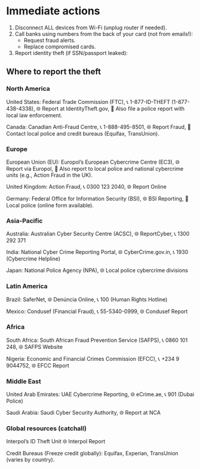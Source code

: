 # Immediate actions

1. Disconnect ALL devices from Wi-Fi (unplug router if needed).
2. Call banks using numbers from the back of your card (not from emails!):
   * Request fraud alerts.
   * Replace compromised cards.
3. Report identity theft (if SSN/passport leaked):

## Where to report the theft

### North America

United States: Federal Trade Commission (FTC), 📞 1-877-ID-THEFT (1-877-438-4338), 🌐 Report at IdentityTheft.gov, 📝 Also file a police report with local law enforcement.

Canada: Canadian Anti-Fraud Centre, 📞 1-888-495-8501, 🌐 Report Fraud, 📝 Contact local police and credit bureaus (Equifax, TransUnion).

### Europe

European Union (EU): Europol’s European Cybercrime Centre (EC3), 🌐 Report via Europol, 📝 Also report to local police and national cybercrime units (e.g., Action Fraud in the UK).

United Kingdom: Action Fraud, 📞 0300 123 2040, 🌐 Report Online

Germany: Federal Office for Information Security (BSI), 🌐 BSI Reporting, 📝 Local police (online form available).

###  Asia-Pacific

Australia: Australian Cyber Security Centre (ACSC), 🌐 ReportCyber, 📞 1300 292 371

India: National Cyber Crime Reporting Portal, 🌐 CyberCrime.gov.in, 📞 1930 (Cybercrime Helpline)

Japan: National Police Agency (NPA), 🌐 Local police cybercrime divisions

### Latin America

Brazil: SaferNet, 🌐 Denúncia Online, 📞 100 (Human Rights Hotline)

Mexico: Condusef (Financial Fraud), 📞 55-5340-0999, 🌐 Condusef Report

### Africa

South Africa: South African Fraud Prevention Service (SAFPS), 📞 0860 101 248, 🌐 SAFPS Website

Nigeria: Economic and Financial Crimes Commission (EFCC), 📞 +234 9 9044752, 🌐 EFCC Report

### Middle East

United Arab Emirates: UAE Cybercrime Reporting, 🌐 eCrime.ae, 📞 901 (Dubai Police)

Saudi Arabia: Saudi Cyber Security Authority, 🌐 Report at NCA

### Global resources (catchall)

Interpol’s ID Theft Unit 🌐 Interpol Report

Credit Bureaus (Freeze credit globally): Equifax, Experian, TransUnion (varies by country).